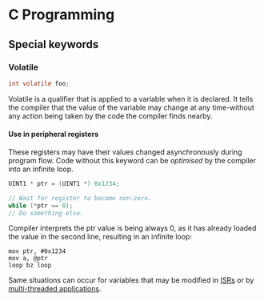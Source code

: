 # C Programming
## Special keywords
### Volatile
```c
int volatile foo;
```
Volatile is a qualifier that is applied to a variable when it is declared. It tells the compiler that the value of the variable may change at any time-without any action being taken by the code the compiler finds nearby. 
#### Use in peripheral registers
These registers may have their values changed asynchronously during program flow. Code without this keyword can be *optimised* by the compiler into an infinite loop.
```c
UINT1 * ptr = (UINT1 *) 0x1234;

// Wait for register to become non-zero.  
while (*ptr == 0);  
// Do something else.
```
Compiler interprets the ptr value is being always 0, as it has already loaded the value in the second line, resulting in an infinite loop:
```assembly
mov ptr, #0x1234
mov a, @ptr
loop bz loop

```
Same situations can occur for variables that may be modified in [ISRs](Notes/Interrupts.md) or by [multi-threaded applications](Notes/Thread%20Level%20Parallelism.md).
